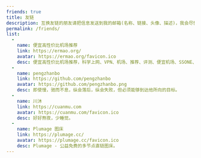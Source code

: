 ```yaml
---
friends: true
title: 友链
description: 互换友链的朋友请把信息发送到我的邮箱(名称、链接、头像、描述)，我会尽快添加。
permalink: /friends/
list:
  -
    name: 便宜高性价比机场推荐
    link: https://ermao.org/
    avatar: https://ermao.org/favicon.ico
    desc: 便宜高性价比机场推荐，科学上网、VPN、机场、推荐、评测、便宜机场、SSONE、性价比机场、性价比VPN。
  -
    name: pengzhanbo
    link: https://github.com/pengzhanbo
    avatar: https://github.com/pengzhanbo.png
    desc: 即使慢，驰而不息，纵会落后，纵会失败，但必须能够到达他所向的目标。
  -
    name: 川沐
    link: https://cuanmu.com
    avatar: https://cuanmu.com/favicon.ico
    desc: 好好熬夜，少睡觉。
  -
    name: Plumage 图床
    link: https://plumage.cc/
    avatar: https://plumage.cc/favicon.ico
    desc: Plumage - 公益免费的多节点直链图床。
---
```

